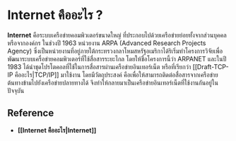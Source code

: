 # Internet คืออะไร ?
**Internet** คือระบบเครือข่ายคอมพิวเตอร์ขนาดใหญ่ ที่ประกอบไปด้วยเครือข่ายย่อยทั้งจากส่วนบุคคลหรือจากองค์กร ในช่วงปี 1963 หน่วยงาน ARPA (Advanced Research Projects Agency) ซึ่งเป็นหน่วยงานที่อยู่ภายใต้กระทรวงกลาโหมสหรัฐอเมริกาได้ริเริ่มทำโครงการวิจัยเพื่อพัฒนาระบบเครื่อข่ายคอมพิวเตอร์ที่ใช้สื่อสารระยะไกล โดยให้ชื่อโครงการนี้ว่า ARPANET และในปี 1983 ได้นำชุดโปรโตคอลที่ใช้ในการสื่อสารผ่านเครือข่ายอินเทอร์เน็ต หรือที่เรียกว่า  [[Draft-TCP-IP คืออะไร|TCP/IP]] มาใช้งาน โดยมีวัตถุประสงค์ คือเพื่อให้สามารถติดต่อสื่อสารจากเครือข่ายต้นทางข้ามไปยังเครือข่ายปลายทางได้ จึงทำให้กลายมาเป็นเครือข่ายอินเทอร์เน็ตที่ใช้งานกันอยู่ในปัจจุบัน

## Reference
- **[[Internet คืออะไร|Internet]]**